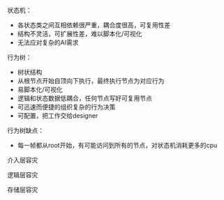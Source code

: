 状态机：

- 各状态类之间互相依赖很严重，耦合度很高，可复用性差
- 结构不灵活，可扩展性差，难以脚本化/可视化
- 无法应对复杂的AI需求

行为树：

- 树状结构
- 从根节点开始自顶向下执行，最终执行节点为对应行为
- 易脚本化/可视化
- 逻辑和状态数据低耦合，任何节点写好可复用节点
- 可迅速而便捷的组织复杂的行为决策
- 可配置，把工作交给designer

行为树缺点：

- 每一帧都从root开始，有可能访问到所有的节点，对状态机消耗更多的cpu





介入层容灾

逻辑层容灾

存储层容灾